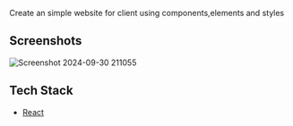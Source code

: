 Create an simple website for client using components,elements and styles
## Screenshots

![Screenshot 2024-09-30 211055](https://github.com/user-attachments/assets/3b44fc9b-342e-4086-8072-a4b392ecb77b)



## Tech Stack

* [React](https://reactjs.org/)


